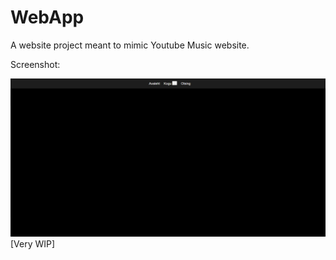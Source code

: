 # WebApp
A website project meant to mimic Youtube Music website.

Screenshot:

![picture](https://github.com/HotDamnCoder/WebApp/blob/master/image.png)
[Very WIP]
